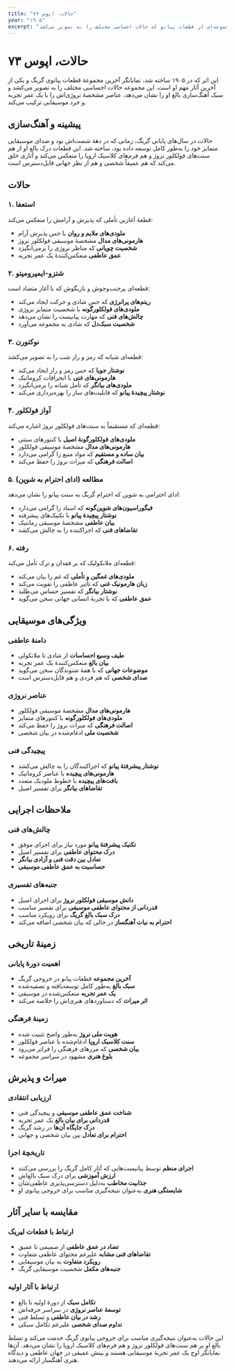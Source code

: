 ```yaml
---
title: "حالات، اپوس ۷۳"
year: "۱۹۰۵"
excerpt: "مجموعه‌ای از قطعات پیانو که حالات احساسی مختلف را به تصویر می‌کشد."
---
```


# حالات، اپوس ۷۳

این اثر که در ۱۹۰۵ ساخته شد، نمایانگر آخرین مجموعهٔ قطعات پیانوی گریگ و یکی از آخرین آثار مهم او است. این مجموعه حالات احساسی مختلف را به تصویر می‌کشد و سبک آهنگ‌سازی بالغ او را نشان می‌دهد، عناصر مشخصهٔ نروژی‌اش را با یک عمر تجربه و خرد موسیقایی ترکیب می‌کند.

## پیشینه و آهنگ‌سازی

حالات در سال‌های پایانی گریگ، زمانی که در دههٔ شصت‌اش بود و صدای موسیقایی متمایز خود را به‌طور کامل توسعه داده بود، ساخته شد. این قطعات درک بالغ او از هم سنت‌های فولکلور نروژ و هم فرم‌های کلاسیک اروپا را منعکس می‌کند و آثاری خلق می‌کند که هم عمیقاً شخصی و هم از نظر جهانی قابل‌دسترس است.

## حالات

### ۱. استعفا
قطعهٔ آغازین تأملی که پذیرش و آرامش را منعکس می‌کند:
- **ملودی‌های ملایم و روان** با حس پذیرش آرام
- **هارمونی‌های مدال** مشخصهٔ موسیقی فولکلور نروژ
- **شخصیت چوپانی** که مناظر نروژی را برمی‌انگیزد
- **عمق عاطفی** منعکس‌کنندهٔ یک عمر تجربه

### ۲. شتزو-ایمپرومپتو
قطعه‌ای پرجنب‌وجوش و بازیگوش که با آغاز متضاد است:
- **ریتم‌های پرانرژی** که حس شادی و حرکت ایجاد می‌کند
- **ملودی‌های فولکلورگونه** با شخصیت متمایز نروژی
- **چالش‌های فنی** که مهارت پیانیست را نشان می‌دهد
- **شخصیت سبک‌دل** که شادی به مجموعه می‌آورد

### ۳. نوکتورن
قطعه‌ای شبانه که رمز و راز شب را به تصویر می‌کشد:
- **نوشتار جویا** که حس رمز و راز ایجاد می‌کند
- **هارمونی‌های غنی** با انحرافات کروماتیک
- **ملودی‌های بیانگر** که تأمل شبانه را برمی‌انگیزد
- **نوشتار پیچیدهٔ پیانو** که قابلیت‌های ساز را بهره‌برداری می‌کند

### ۴. آواز فولکلور
قطعه‌ای که مستقیماً به سنت‌های فولکلور نروژ اشاره می‌کند:
- **ملودی‌های فولکلورگونهٔ اصیل** با کنتورهای سنتی
- **هارمونی‌های مدال** مشخصهٔ موسیقی فولکلور
- **بیان ساده و مستقیم** که مواد منبع را گرامی می‌دارد
- **اصالت فرهنگی** که میراث نروژ را حفظ می‌کند

### ۵. مطالعه (ادای احترام به شوپن)
ادای احترامی به شوپن که احترام گریگ به سنت پیانو را نشان می‌دهد:
- **فیگوراسیون‌های شوپن‌گونه** که استاد را گرامی می‌دارد
- **نوشتار پیچیدهٔ پیانو** با تکنیک‌های پیشرفته
- **بیان عاطفی** مشخصهٔ موسیقی رمانتیک
- **تقاضاهای فنی** که اجراکننده را به چالش می‌کشد

### ۶. رفته
قطعه‌ای ملانکولیک که بر فقدان و ترک تأمل می‌کند:
- **ملودی‌های غمگین و تأملی** که غم را بیان می‌کند
- **زبان هارمونیک غنی** که تأثیر عاطفی را تقویت می‌کند
- **نوشتار بیانگر** که تفسیر حساس می‌طلبد
- **عمق عاطفی** که با تجربهٔ انسانی جهانی سخن می‌گوید

## ویژگی‌های موسیقایی

### دامنهٔ عاطفی
- **طیف وسیع احساسات** از شادی تا ملانکولی
- **بیان بالغ** منعکس‌کنندهٔ یک عمر تجربه
- **موضوعات جهانی** که با همهٔ شنوندگان سخن می‌گوید
- **صدای شخصی** که هم فردی و هم قابل‌دسترس است

### عناصر نروژی
- **هارمونی‌های مدال** مشخصهٔ موسیقی فولکلور
- **ملودی‌های فولکلورگونه** با کنتورهای متمایز
- **اصالت فرهنگی** که میراث نروژ را حفظ می‌کند
- **شخصیت ملی** ادغام‌شده در بیان شخصی

### پیچیدگی فنی
- **نوشتار پیشرفتهٔ پیانو** که اجراکنندگان را به چالش می‌کشد
- **هارمونی‌های پیچیده** با عناصر کروماتیک
- **بافت‌های پیچیده** با خطوط ملودیک متعدد
- **تقاضاهای بیانگر** برای تفسیر اصیل

## ملاحظات اجرایی

### چالش‌های فنی
- **تکنیک پیشرفتهٔ پیانو** مورد نیاز برای اجرای موفق
- **درک محتوای عاطفی** برای تفسیر اصیل
- **تعادل بین دقت فنی و آزادی بیانگر**
- **حساسیت به عمق عاطفی موسیقی**

### جنبه‌های تفسیری
- **دانش موسیقی فولکلور نروژ** برای اجرای اصیل
- **قدردانی از محتوای عاطفی موسیقی** برای تفسیر مناسب
- **درک سبک بالغ گریگ** برای رویکرد مناسب
- **احترام به نیات آهنگساز** در حالی که بیان شخصی اضافه می‌کند

## زمینهٔ تاریخی

### اهمیت دورهٔ پایانی
- **آخرین مجموعه** قطعات پیانو در خروجی گریگ
- **سبک بالغ** به‌طور کامل توسعه‌یافته و تصفیه‌شده
- **یک عمر تجربه** منعکس‌شده در موسیقی
- **اثر میراث** که دستاوردهای هنری‌اش را خلاصه می‌کند

### زمینهٔ فرهنگی
- **هویت ملی نروژ** به‌طور واضح تثبیت شده
- **سنت کلاسیک اروپا** ادغام‌شده با عناصر فولکلور
- **بیان شخصی** که مرزهای فرهنگی را فراتر می‌رود
- **بلوغ هنری** مشهود در سراسر مجموعه

## میراث و پذیرش

### ارزیابی انتقادی
- **شناخت عمق عاطفی موسیقی** و پیچیدگی فنی
- **قدردانی برای بیان بالغ** یک عمر تجربه
- **درک جایگاه آن‌ها** در رشد گریگ
- **احترام برای تعادل** بین بیان شخصی و جهانی

### تاریخچهٔ اجرا
- **اجرای منظم** توسط پیانیست‌هایی که آثار کامل گریگ را بررسی می‌کنند
- **ارزش آموزشی** برای درک سبک بالغ‌اش
- **جذابیت مخاطب** به‌دلیل دسترسی‌پذیری عاطفی‌شان
- **شایستگی هنری** به‌عنوان نتیجه‌گیری مناسب برای خروجی پیانوی او

## مقایسه با سایر آثار

### ارتباط با قطعات لیریک
- **تضاد در عمق عاطفی** از صمیمی تا عمیق
- **تقاضاهای فنی مشابه** علیرغم محتوای عاطفی متفاوت
- **رویکرد متفاوت** به بیان موسیقایی
- **جنبه‌های مکمل** شخصیت موسیقایی گریگ

### ارتباط با آثار اولیه
- **تکامل سبک** از دورهٔ اولیه تا بالغ
- **توسعهٔ عناصر نروژی** در سراسر حرفه‌اش
- **رشد در بیان عاطفی** و تسلط فنی
- **تداوم صدای شخصی** علیرغم تکامل سبکی

این حالات به‌عنوان نتیجه‌گیری مناسب برای خروجی پیانوی گریگ خدمت می‌کند و تسلط بالغ او بر هم سنت‌های فولکلور نروژ و هم فرم‌های کلاسیک اروپا را نشان می‌دهد. آن‌ها نمایانگر اوج یک عمر تجربهٔ موسیقایی هستند و بینش عمیقی در جهان عاطفی و دیدگاه هنری آهنگساز ارائه می‌دهند.

